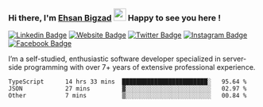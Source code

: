 ### Hi there, I'm <a href="#" target="_blank">Ehsan Bigzad</a> <img src="https://media.giphy.com/media/hvRJCLFzcasrR4ia7z/giphy.gif" width="25px" height="25px"> Happy to see you here !

[![Linkedin Badge](https://img.shields.io/badge/-LinkedIn-0e76a8?style=flat-square&logo=Linkedin&logoColor=white)](https://linkedin.com/in/EhsanBigzad)
[![Website Badge](https://img.shields.io/badge/Website-3b5998?style=flat-square&logo=google-chrome&logoColor=white)](#)
[![Twitter Badge](https://img.shields.io/badge/-Twitter-00acee?style=flat-square&logo=Twitter&logoColor=white)](https://twitter.com/EhsanBigzad)
[![Instagram Badge](https://img.shields.io/badge/-Instagram-e4405f?style=flat-square&logo=Instagram&logoColor=white)](https://instagram.com/ehsanbigzad/)
[![Facebook Badge](https://img.shields.io/badge/-Facebook-0088cc?style=flat-square&logo=Facebook&logoColor=white)](https://facebook.com/EhsanBigzad7)

I’m a self-studied, enthusiastic software developer specialized in server-side programming with over 7+ years of extensive professional experience.

<!--START_SECTION:waka-->

```text
TypeScript      14 hrs 33 mins  ████████████████████████░   95.64 %
JSON            27 mins         ▓░░░░░░░░░░░░░░░░░░░░░░░░   02.97 %
Other           7 mins          ▒░░░░░░░░░░░░░░░░░░░░░░░░   00.84 %
```

<!--END_SECTION:waka-->
